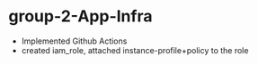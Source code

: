 # group-2-App-Infra

- Implemented Github Actions
- created iam_role, attached instance-profile+policy to the role